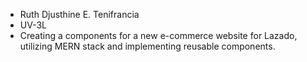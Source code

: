 * Ruth Djusthine E. Tenifrancia
* UV-3L
* Creating a components for a new e-commerce website for Lazado, utilizing MERN stack and implementing reusable components. 